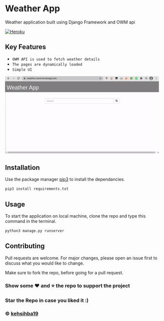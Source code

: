# Weather App

Weather application built using Django Framework and OWM api

[![Heroku](https://img.shields.io/badge/Heroku-Hosted-green)](https://weather-clone.herokuapp.com/)

## Key Features
- `OWM API is used to fetch weather details`
- `The pages are dynamically loaded`
- `Simple UI`


<div align="center"><img src="Image.gif"></div>


## Installation

Use the package manager [pip3](https://pip.pypa.io/en/stable/) to install the dependancies.

```python
pip3 install requirements.txt
```

## Usage
To start the application on local machine, clone the repo and type this command in the terminal.

```python
python3 manage.py runserver
```

## Contributing
Pull requests are welcome. For major changes, please open an issue first to discuss what you would like to change.

Make sure to fork the repo, before going for a pull request.


### Show some :heart: and :star: the repo to support the project

### Star the Repo in case you liked it :)

### © [kehsihba19](https://bit.ly/kehsihba19)
